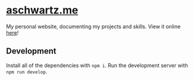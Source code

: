 # [aschwartz.me](http://aschwartz.me)

My personal website, documenting my projects and skills. View it online [here](http://aschwartz.me)!

## Development

Install all of the dependencies with `npm i`.
Run the development server with `npm run develop`.
